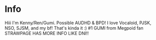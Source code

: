 # Info

Hiii I'm Kenny/Ren/Gumi. Possible AUDHD & BPD! I love Vocaloid, PJSK, NSO, SJSM, and my bf! That's kinda it :)
#1 GUMI from Megpoid fan
STRAWPAGE HAS MORE INFO LIKE DNI!!
